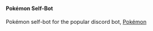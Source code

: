 # 

#### Pokémon Self-Bot

Pokémon self-bot for the popular discord bot, [Pokémon](https://top.gg/bot/669228505128501258)
